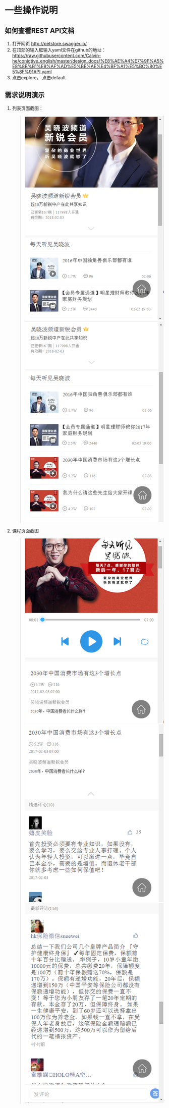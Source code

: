 # 一些操作说明


## 如何查看REST API文档

1. 打开网页 http://petstore.swagger.io/
2. 在顶部的输入框输入yaml文件在github的地址： https://raw.githubusercontent.com/Calvin-he/conigtive_english/master/design_docs/%E8%AE%A4%E7%9F%A5%E8%8B%B1%E8%AF%AD%E5%BE%AE%E4%BF%A1%E5%BC%80%E5%8F%91API.yaml 
3. 点击explore， 点击default

## 需求说明演示

1. 列表页面截图：
    > ![Image of Lesson List](./images/pict-1.PNG)
    > ![Image of Lesson List](./images/pict-2.PNG)
2. 课程页面截图
    > ![Image of Lesson List](./images/pict-3.PNG)
    > ![Image of Lesson List](./images/pict-4.PNG)
    > ![Image of Lesson List](./images/pict-5.PNG)
